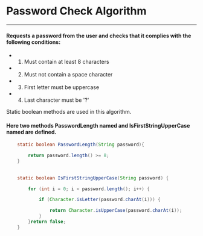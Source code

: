 # Password Check Algorithm
***
#### Requests a password from the user and checks that it complies with the following conditions:
* 1) Must contain at least 8 characters
* 2) Must not contain a space character
* 3) First letter must be uppercase
* 4) Last character must be '?'

Static boolean methods are used in this algorithm.

#### Here two methods PasswordLength named and IsFirstStringUpperCase named are defined.
```java
    static boolean PasswordLength(String password){

        return password.length() >= 8;
    }
    
    
    static boolean IsFirstStringUpperCase(String password) {

        for (int i = 0; i < password.length(); i++) {

            if (Character.isLetter(password.charAt(i))) {

                return Character.isUpperCase(password.charAt(i));
            }
        }return false;
    }
```